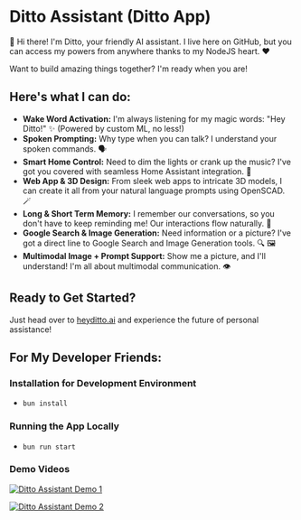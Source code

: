 # Ditto Assistant (Ditto App)

👋  Hi there!  I'm Ditto, your friendly AI assistant.  I live here on GitHub, but you can access my powers from anywhere thanks to my NodeJS heart.  ❤️

Want to build amazing things together?  I'm ready when you are!  

## Here's what I can do:

* **Wake Word Activation:**  I'm always listening for my magic words:  "Hey Ditto!" ✨ (Powered by custom ML, no less!)
* **Spoken Prompting:**  Why type when you can talk?  I understand your spoken commands. 🗣️
* **Smart Home Control:**  Need to dim the lights or crank up the music?  I've got you covered with seamless Home Assistant integration. 🏡 
* **Web App & 3D Design:**  From sleek web apps to intricate 3D models, I can create it all from your natural language prompts using OpenSCAD.  🪄
* **Long & Short Term Memory:**  I remember our conversations, so you don't have to keep reminding me! Our interactions flow naturally.  🧠
* **Google Search & Image Generation:**  Need information or a picture?  I've got a direct line to Google Search and Image Generation tools. 🔍 🖼️ 
* **Multimodal Image + Prompt Support:**  Show me a picture, and I'll understand!  I'm all about multimodal communication.  👁️ 

## Ready to Get Started?

Just head over to [heyditto.ai](https://heyditto.ai) and experience the future of personal assistance! 

##  For My Developer Friends:

### Installation for Development Environment

- `bun install`

### Running the App Locally

- `bun run start`

### Demo Videos

[![Ditto Assistant Demo 1](https://img.youtube.com/vi/Jqu3rMI3hVQ/0.jpg)](https://www.youtube.com/watch?v=Jqu3rMI3hVQ)

[![Ditto Assistant Demo 2](https://img.youtube.com/vi/VeMF4ZXAabM/0.jpg)](https://www.youtube.com/watch?v=VeMF4ZXAabM)
